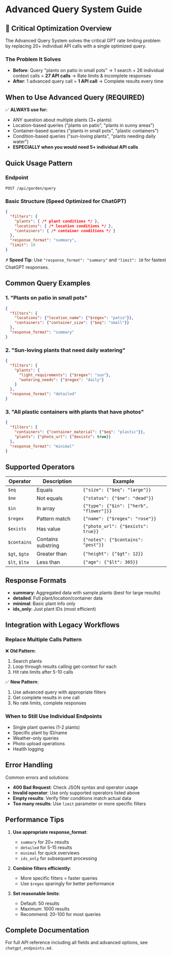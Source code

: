 # Advanced Query System Guide

## 🚀 Critical Optimization Overview

The Advanced Query System solves the critical GPT rate limiting problem by replacing 20+ individual API calls with a single optimized query.

### The Problem It Solves
- **Before**: Query "plants on patio in small pots" → 1 search + 26 individual context calls = **27 API calls** → Rate limits & incomplete responses
- **After**: 1 advanced query call = **1 API call** → Complete results every time

## When to Use Advanced Query (REQUIRED)

✅ **ALWAYS use for:**
- ANY question about multiple plants (3+ plants)
- Location-based queries ("plants on patio", "plants in sunny areas")  
- Container-based queries ("plants in small pots", "plastic containers")
- Condition-based queries ("sun-loving plants", "plants needing daily water")
- **ESPECIALLY when you would need 5+ individual API calls**

## Quick Usage Pattern

### Endpoint
`POST /api/garden/query`

### Basic Structure (Speed Optimized for ChatGPT)
```json
{
  "filters": {
    "plants": { /* plant conditions */ },
    "locations": { /* location conditions */ },
    "containers": { /* container conditions */ }
  },
  "response_format": "summary",
  "limit": 10
}
```

**⚡ Speed Tip**: Use `"response_format": "summary"` and `"limit": 10` for fastest ChatGPT responses.

## Common Query Examples

### 1. "Plants on patio in small pots"
```json
{
  "filters": {
    "locations": {"location_name": {"$regex": "patio"}},
    "containers": {"container_size": {"$eq": "small"}}
  },
  "response_format": "summary"
}
```

### 2. "Sun-loving plants that need daily watering"
```json
{
  "filters": {
    "plants": {
      "light_requirements": {"$regex": "sun"},
      "watering_needs": {"$regex": "daily"}
    }
  },
  "response_format": "detailed"
}
```

### 3. "All plastic containers with plants that have photos"
```json
{
  "filters": {
    "containers": {"container_material": {"$eq": "plastic"}},
    "plants": {"photo_url": {"$exists": true}}
  },
  "response_format": "minimal"
}
```

## Supported Operators

| Operator | Description | Example |
|----------|-------------|---------|
| `$eq` | Equals | `{"size": {"$eq": "large"}}` |
| `$ne` | Not equals | `{"status": {"$ne": "dead"}}` |
| `$in` | In array | `{"type": {"$in": ["herb", "flower"]}}` |
| `$regex` | Pattern match | `{"name": {"$regex": "rose"}}` |
| `$exists` | Has value | `{"photo_url": {"$exists": true}}` |
| `$contains` | Contains substring | `{"notes": {"$contains": "pest"}}` |
| `$gt`, `$gte` | Greater than | `{"height": {"$gt": 12}}` |
| `$lt`, `$lte` | Less than | `{"age": {"$lt": 365}}` |

## Response Formats

- **summary**: Aggregated data with sample plants (best for large results)
- **detailed**: Full plant/location/container data
- **minimal**: Basic plant info only  
- **ids_only**: Just plant IDs (most efficient)

## Integration with Legacy Workflows

### Replace Multiple Calls Pattern
❌ **Old Pattern**:
1. Search plants
2. Loop through results calling get-context for each
3. Hit rate limits after 5-10 calls

✅ **New Pattern**:
1. Use advanced query with appropriate filters
2. Get complete results in one call
3. No rate limits, complete responses

### When to Still Use Individual Endpoints
- Single plant queries (1-2 plants)
- Specific plant by ID/name
- Weather-only queries
- Photo upload operations
- Health logging

## Error Handling

Common errors and solutions:
- **400 Bad Request**: Check JSON syntax and operator usage
- **Invalid operator**: Use only supported operators listed above
- **Empty results**: Verify filter conditions match actual data
- **Too many results**: Use `limit` parameter or more specific filters

## Performance Tips

1. **Use appropriate response_format**:
   - `summary` for 20+ results
   - `detailed` for 5-15 results
   - `minimal` for quick overviews
   - `ids_only` for subsequent processing

2. **Combine filters efficiently**:
   - More specific filters = faster queries
   - Use `$regex` sparingly for better performance

3. **Set reasonable limits**:
   - Default: 50 results
   - Maximum: 1000 results
   - Recommend: 20-100 for most queries

## Complete Documentation

For full API reference including all fields and advanced options, see `chatgpt_endpoints.md`.
